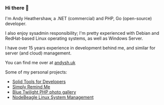 ### Hi there 👋

I'm Andy Heathershaw, a .NET (commercial) and PHP, Go (open-source) developer.

I also enjoy sysadmin responsibility; I'm pretty experienced with Debian and RedHat-based Linux operating systems, as well as Windows Server.

I have over 15 years experience in development behind me, and similar for server (and cloud) management.

You can find me over at [andysh.uk](https://andysh.uk.)

Some of my personal projects:

* [Solid Tools for Developers](https://soliddevtools.com)
* [Simply Remind Me](https://simplyremind.me)
* [Blue Twilight PHP photo gallery](https://showmy.photos)
* [NodeBeagle Linux System Management](https://www.linode.com/community/questions/20259/alternative-to-longview)
